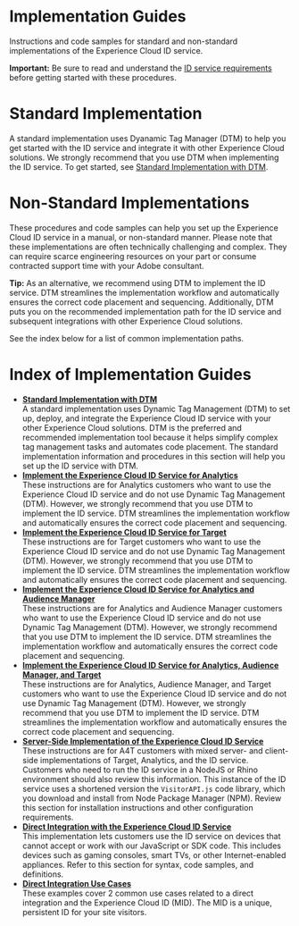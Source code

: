 # Implementation Guides

Instructions and code samples for standard and non-standard implementations of the Experience Cloud ID service.



**Important:** Be sure to read and understand the [ID service requirements](mcvid-requirements.html#) before getting started with these procedures.

# Standard Implementation

A standard implementation uses Dyanamic Tag Manager \(DTM\) to help you get started with the ID service and integrate it with other Experience Cloud solutions. We strongly recommend that you use DTM when implementing the ID service. To get started, see [Standard Implementation with DTM](mcvid-standard.html#).

 

# Non-Standard Implementations

These procedures and code samples can help you set up the Experience Cloud ID service in a manual, or non-standard manner. Please note that these implementations are often technically challenging and complex. They can require scarce engineering resources on your part or consume contracted support time with your Adobe consultant.

**Tip:** As an alternative, we recommend using DTM to implement the ID service. DTM streamlines the implementation workflow and automatically ensures the correct code placement and sequencing. Additionally, DTM puts you on the recommended implementation path for the ID service and subsequent integrations with other Experience Cloud solutions.

See the index below for a list of common implementation paths.

# Index of Implementation Guides

-   **[Standard Implementation with DTM](mcvid-standard.html)**  
A standard implementation uses Dynamic Tag Management \(DTM\) to set up, deploy, and integrate the Experience Cloud ID service with your other Experience Cloud solutions. DTM is the preferred and recommended implementation tool because it helps simplify complex tag management tasks and automates code placement. The standard implementation information and procedures in this section will help you set up the ID service with DTM.
-   **[Implement the Experience Cloud ID Service for Analytics](mcvid-setup-analytics.html)**  
 These instructions are for Analytics customers who want to use the Experience Cloud ID service and do not use Dynamic Tag Management \(DTM\). However, we strongly recommend that you use DTM to implement the ID service. DTM streamlines the implementation workflow and automatically ensures the correct code placement and sequencing.
-   **[Implement the Experience Cloud ID Service for Target](mcvid-setup-target.html)**  
 These instructions are for Target customers who want to use the Experience Cloud ID service and do not use Dynamic Tag Management \(DTM\). However, we strongly recommend that you use DTM to implement the ID service. DTM streamlines the implementation workflow and automatically ensures the correct code placement and sequencing.
-   **[Implement the Experience Cloud ID Service for Analytics and Audience Manager](mcvid-setup-aam-analytics.html)**  
These instructions are for Analytics and Audience Manager customers who want to use the Experience Cloud ID service and do not use Dynamic Tag Management \(DTM\). However, we strongly recommend that you use DTM to implement the ID service. DTM streamlines the implementation workflow and automatically ensures the correct code placement and sequencing.
-   **[Implement the Experience Cloud ID Service for Analytics, Audience Manager, and Target](mcvid-setup-aam-analytics-target.html)**  
These instructions are for Analytics, Audience Manager, and Target customers who want to use the Experience Cloud ID service and do not use Dynamic Tag Management \(DTM\). However, we strongly recommend that you use DTM to implement the ID service. DTM streamlines the implementation workflow and automatically ensures the correct code placement and sequencing.
-   **[Server-Side Implementation of the Experience Cloud ID Service](mcvid-setup-server-side.html)**  
These instructions are for A4T customers with mixed server- and client-side implementations of Target, Analytics, and the ID service. Customers who need to run the ID service in a NodeJS or Rhino environment should also review this information. This instance of the ID service uses a shortened version the `VisitorAPI.js` code library, which you download and install from Node Package Manager \(NPM\). Review this section for installation instructions and other configuration requirements.
-   **[Direct Integration with the Experience Cloud ID Service](mcvid-direct-integration.html)**  
This implementation lets customers use the ID service on devices that cannot accept or work with our JavaScript or SDK code. This includes devices such as gaming consoles, smart TVs, or other Internet-enabled appliances. Refer to this section for syntax, code samples, and definitions.
-   **[Direct Integration Use Cases](mcvid-direct-integration-examples.html)**  
These examples cover 2 common use cases related to a direct integration and the Experience Cloud ID \(MID\). The MID is a unique, persistent ID for your site visitors.

